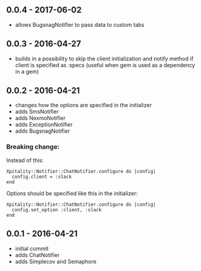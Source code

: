 ## 0.0.4 - 2017-06-02
  * allows BugsnagNotifier to pass data to custom tabs 

## 0.0.3 - 2016-04-27
  * builds in a possibility to skip the client initialization and notify method if client is specified as :specs (useful when gem is used as a dependency in a gem)

## 0.0.2 - 2016-04-21
  * changes how the options are specified in the initializer
  * adds SmsNotifier
  * adds NexmoNotifier
  * adds ExceptionNotifier
  * adds BugsnagNotifier

### Breaking change:

Instead of this:

    Xpitality::Notifier::ChatNotifier.configure do |config|
      config.client = :slack
    end

Options should be specified like this in the initializer:

    Xpitality::Notifier::ChatNotifier.configure do |config|
      config.set_option :client, :slack
    end    

## 0.0.1 - 2016-04-21
  * initial commit
  * adds ChatNotifier
  * adds Simplecov and Semaphore